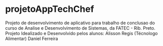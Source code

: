 # projetoAppTechChef
Projeto de desenvolvimento de aplicativo para trabalho de conclusao do curso de Analise e Desenvolvimento de Sistemas, da FATEC - Rib. Preto. 
Projeto Idealizado e Desenvolvido pelos alunos: 
Alisson Regis (Técnologo Alimentar) 
Daniel Ferreira
